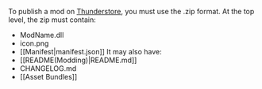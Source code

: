 To publish a mod on [Thunderstore](https://thunderstore.io/c/lethal-company/), you must use the .zip format.
At the top level, the zip must contain:
- ModName.dll
- icon.png
- [[Manifest|manifest.json]]
It may also have:
- [[README(Modding)|README.md]]
- CHANGELOG.md
- [[Asset Bundles]]